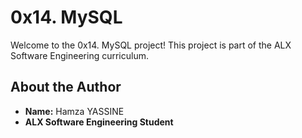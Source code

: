 # 0x14. MySQL

Welcome to the 0x14. MySQL project! This project is part of the ALX Software Engineering curriculum.

## About the Author
- **Name:** Hamza YASSINE
- **ALX Software Engineering Student** 
